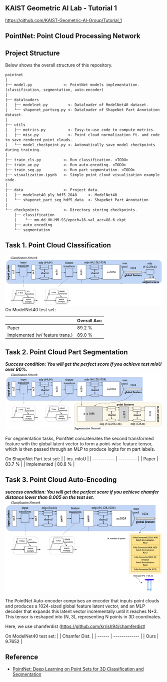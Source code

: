 ## KAIST Geometric AI Lab - Tutorial 1
https://github.com/KAIST-Geometric-AI-Group/Tutorial_1

## PointNet: Point Cloud Processing Network

## Project Structure
Below shows the overall structure of this repository.

```
pointnet
│ 
├── model.py              <- PointNet models implementation. (classification, segmentation, auto-encoder)
│ 
├── dataloaders 
│   ├── modelnet.py         <- Dataloader of ModelNet40 dataset.
│   └── shapenet_partseg.py <- Dataloader of ShapeNet Part Annotation dataset. 
│
├── utils
│   ├── metrics.py          <- Easy-to-use code to compute metrics.
│   ├── misc.py             <- Point cloud normalization ft. and code to save rendered point clouds. 
│   └── model_checkpoint.py <- Automatically save model checkpoints during training.
│
├── train_cls.py          <- Run classification. <TODO>
├── train_ae.py           <- Run auto-encoding. <TODO>
├── train_seg.py          <- Run part segmentation. <TODO>
├── visualization.ipynb   <- Simple point cloud visualization example code.
│
├── data                  <- Project data.
│   ├── modelnet40_ply_hdf5_2048     <- ModelNet40   
│   └── shapenet_part_seg_hdf5_data  <- ShapeNet Part Annotation
│
└── checkpoints           <- Directory storing checkpoints. 
    ├── classification
    │    └── mm-dd_HH-MM-SS/epoch=16-val_acc=88.6.ckpt
    ├── auto_encoding
    └── segmentation
```

## Task 1. Point Cloud Classification
![image](Figure/cls.png)
On ModelNet40 test set:

|                                | Overall Acc |
| ------------------------------ | ----------- |
| Paper                          | 89.2 %      |
| Implemented (w/ feature trans.)| 89.0 %      | 


## Task 2. Point Cloud Part Segmentation
**_Success condition: You will get the perfect score if you achieve test mIoU over 80%._**
![image](Figure/seg.png)

For segmentation tasks, PointNet concatenates the second transformed feature with the global latent vector to form a point-wise feature tensor, which is then passed through an MLP to produce logits for m part labels.

On ShapeNet Part test set:
|             | ins. mIoU |
| ----------- | --------- |
| Paper       | 83.7 %    |
| Implemented | 80.8 %    | 


## Task 3. Point Cloud Auto-Encoding
**_success condition: You will get the perfect score if you achieve chamfer distance lower than 0.005 on the test set._**
![image](Figure/ae.png)

The PointNet Auto-encoder comprises an encoder that inputs point clouds and produces a 1024-sized global feature latent vector, and an MLP decoder that expands this latent vector incrementally until it reaches N*3. This tensor is reshaped into (N, 3), representing N points in 3D coordinates.

Here, we use chamferdist (https://github.com/krrish94/chamferdist)

On ModelNet40 test set:
|        | Chamfer Dist. |
| ------ | ------------- |
| Ours   | 9.7652        |


## Reference
- [PointNet: Deep Learning on Point Sets for 3D Classification and Segmentation](https://arxiv.org/abs/1612.00593)
